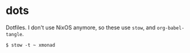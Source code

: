 # dots

Dotfiles. I don't use NixOS anymore, so these use `stow`, and `org-babel-tangle`.

```
$ stow -t ~ xmonad
```
